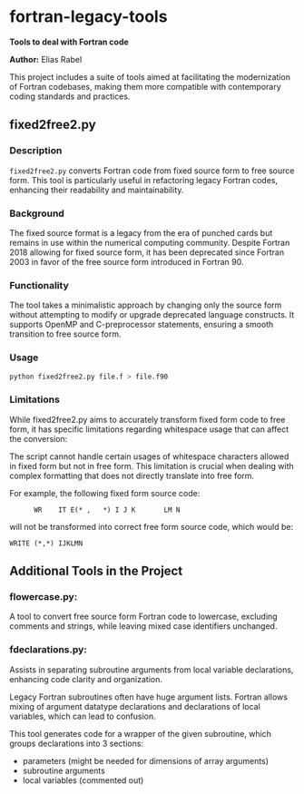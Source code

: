 # fortran-legacy-tools

**Tools to deal with Fortran code**

**Author:** Elias Rabel

This project includes a suite of tools aimed at facilitating the modernization of Fortran codebases, making them more compatible with contemporary coding standards and practices.

## fixed2free2.py

### Description

`fixed2free2.py` converts Fortran code from fixed source form to free source form. This tool is particularly useful in refactoring legacy Fortran codes, enhancing their readability and maintainability.

### Background

The fixed source format is a legacy from the era of punched cards but remains in use within the numerical computing community. Despite Fortran 2018 allowing for fixed source form, it has been deprecated since Fortran 2003 in favor of the free source form introduced in Fortran 90.

### Functionality

The tool takes a minimalistic approach by changing only the source form without attempting to modify or upgrade deprecated language constructs. It supports OpenMP and C-preprocessor statements, ensuring a smooth transition to free source form.

### Usage

```bash
python fixed2free2.py file.f > file.f90
```

### Limitations

While fixed2free2.py aims to accurately transform fixed form code to free form, it has specific limitations regarding whitespace usage that can affect the conversion:

The script cannot handle certain usages of whitespace characters allowed in fixed form but not in free form. This limitation is crucial when dealing with complex formatting that does not directly translate into free form.

For example, the following fixed form source code:

```Fortran
      WR    IT E(* ,   *) I J K       LM N
```

will not be transformed into correct free form source code, which would be:

```Fortran
WRITE (*,*) IJKLMN
```

[issue2]: https://github.com/ylikx/fortran-legacy-tools/issues/2

## Additional Tools in the Project

### flowercase.py:

A tool to convert free source form Fortran code to lowercase, excluding comments and strings, while leaving mixed case identifiers unchanged.

### fdeclarations.py:

Assists in separating subroutine arguments from local variable declarations, enhancing code clarity and organization.

Legacy Fortran subroutines often have huge argument lists. Fortran allows mixing of argument datatype declarations and declarations of local variables, which can lead to confusion.

This tool generates code for a wrapper of the given subroutine, which groups declarations into 3 sections:

- parameters (might be needed for dimensions of array arguments)
- subroutine arguments
- local variables (commented out)
